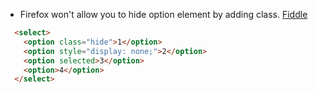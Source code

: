 * Firefox won't allow you to hide option element by adding class. [Fiddle](https://jsfiddle.net/markuy/pc5mdagg/1/)
```html
  <select>
    <option class="hide">1</option>
    <option style="display: none;">2</option>
    <option selected>3</option>
    <option>4</option>
  </select>
```
